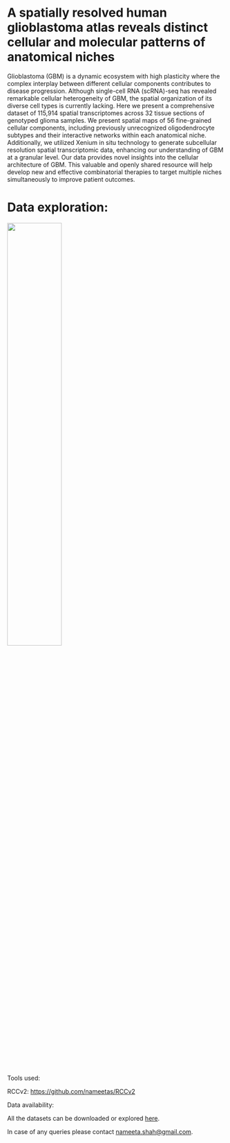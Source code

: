 # A spatially resolved human glioblastoma atlas reveals distinct cellular and molecular patterns of anatomical niches

Glioblastoma (GBM) is a dynamic ecosystem with high plasticity where the complex interplay between different cellular components contributes to disease progression. Although single-cell RNA (scRNA)-seq has revealed remarkable cellular heterogeneity of GBM, the spatial organization of its diverse cell types is currently lacking. Here we present a comprehensive dataset of 115,914 spatial transcriptomes across 32 tissue sections of genotyped glioma samples. We present spatial maps of 56 fine-grained cellular components, including previously unrecognized oligodendrocyte subtypes and their interactive networks within each anatomical niche. Additionally, we utilized Xenium in situ technology to generate subcellular resolution spatial transcriptomic data, enhancing our understanding of GBM at a granular level. Our data provides novel insights into the cellular architecture of GBM. This valuable and openly shared resource will help develop new and effective combinatorial therapies to target multiple niches simultaneously to improve patient outcomes.

# Data exploration:

[<img src = "file:///media/user/disk31/website/images/Fig1.jpg" width="50%">](https://www.youtube.com/watch?v=wgA2_yQMOpM "Human GBM Atlas")



Tools used:

RCCv2: https://github.com/nameetas/RCCv2

Data availability:

All the datasets can be downloaded or explored <a href = "http://gbmvisium.snu.ac.kr/">here</a>.

In case of any queries please contact <nameeta.shah@gmail.com>.
